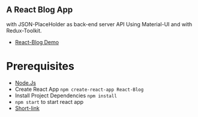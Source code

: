 ## A React Blog App 
with JSON-PlaceHolder as back-end server API Using Material-UI and with Redux-Toolkit.

* [React-Blog Demo](staging.d168qfoq97tz5h.amplifyapp.com)

# Prerequisites
* [Node.Js](https://nodejs.org/en/download/current)
* Create React App ``` npm create-react-app React-Blog ```
* Install Project Dependencies ``` npm install ```
* ```npm start``` to start react app
* [Short-link](https://oke.io/xil9)